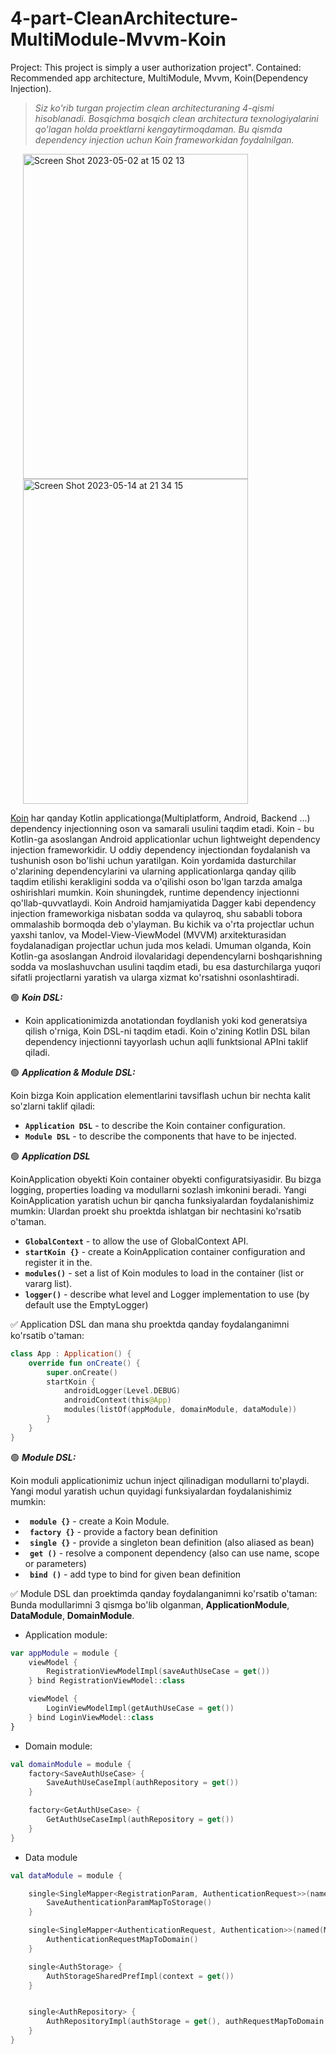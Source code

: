# 4-part-CleanArchitecture-MultiModule-Mvvm-Koin
Project: This project is simply a user authorization project". Contained: Recommended app architecture, MultiModule, Mvvm, Koin(Dependency Injection).

> *Siz ko'rib turgan projectim clean architecturaning 4-qismi hisoblanadi. Bosqichma bosqich clean architectura texnologiyalarini qo'lagan holda proektlarni kengaytirmoqdaman. Bu qismda dependency injection uchun Koin frameworkidan foydalnilgan.*

<img width="360" height="520" hspace="20" alt="Screen Shot 2023-05-02 at 15 02 13" src="https://user-images.githubusercontent.com/77477995/235638281-48b4323e-e382-4939-825a-b3659a07428b.png"> <img width="360" height="520" hspace="20" alt="Screen Shot 2023-05-14 at 21 34 15" src="https://github.com/DostonbekMaxmanazarov/4-part-CleanArchitecture-MultiModule-Mvvm-Koin/assets/77477995/b1df93ed-88d7-49c3-a495-347a14a57726">


[Koin](https://insert-koin.io/docs/setup/why) har qanday Kotlin applicationga(Multiplatform, Android, Backend ...) dependency injectionning oson va samarali usulini taqdim etadi. Koin - bu Kotlin-ga asoslangan Android applicationlar uchun lightweight dependency injection frameworkidir. U oddiy dependency injectiondan foydalanish va tushunish oson bo'lishi uchun yaratilgan. Koin yordamida dasturchilar o'zlarining dependencylarini va ularning applicationlarga qanday qilib taqdim etilishi kerakligini sodda va o'qilishi oson bo'lgan tarzda amalga oshirishlari mumkin. Koin shuningdek, runtime dependency injectionni qo'llab-quvvatlaydi.
Koin Android hamjamiyatida Dagger kabi dependency injection frameworkiga nisbatan sodda va qulayroq, shu sababli tobora ommalashib bormoqda deb o'ylayman. Bu kichik va o'rta projectlar uchun yaxshi tanlov, va Model-View-ViewModel (MVVM) arxitekturasidan foydalanadigan projectlar uchun juda mos keladi.
Umuman olganda, Koin Kotlin-ga asoslangan Android ilovalaridagi dependencylarni boshqarishning sodda va moslashuvchan usulini taqdim etadi, bu esa dasturchilarga yuqori sifatli projectlarni yaratish va ularga xizmat ko'rsatishni osonlashtiradi.

:green_circle: ***Koin DSL:***
- Koin applicationimizda anotationdan foydlanish yoki kod generatsiya qilish o'rniga, Koin DSL-ni taqdim etadi. Koin o'zining Kotlin DSL bilan dependency injectionni tayyorlash uchun aqlli funktsional APIni taklif qiladi.

:green_circle: ***Application & Module DSL:***

Koin bizga Koin application elementlarini tavsiflash uchun bir nechta kalit so'zlarni taklif qiladi:
- **```Application DSL```** - to describe the Koin container configuration.
- **```Module DSL```** - to describe the components that have to be injected.

:green_circle: ***Application DSL***

KoinApplication obyekti Koin container obyekti configuratsiyasidir. Bu bizga logging, properties loading va modullarni sozlash imkonini beradi.
Yangi KoinApplication yaratish uchun bir qancha funksiyalardan foydalanishimiz mumkin: Ulardan proekt shu proektda ishlatgan bir nechtasini ko'rsatib o'taman.
- **```GlobalContext```** - to allow the use of GlobalContext API.
- **```startKoin {}```** - create a KoinApplication container configuration and register it in the.
- **```modules()```** - set a list of Koin modules to load in the container (list or vararg list).
- **```logger()```** - describe what level and Logger implementation to use (by default use the EmptyLogger)

:white_check_mark: Application DSL dan mana shu proektda qanday foydalanganimni ko'rsatib o'taman:
```kotlin 
class App : Application() {
    override fun onCreate() {
        super.onCreate()
        startKoin {
            androidLogger(Level.DEBUG)
            androidContext(this@App)
            modules(listOf(appModule, domainModule, dataModule))
        }
    }
}
```
:green_circle: ***Module DSL:***

Koin moduli applicationimiz uchun inject qilinadigan modullarni to'playdi. Yangi modul yaratish uchun quyidagi funksiyalardan foydalanishimiz mumkin:

- **``` module {}```** - create a Koin Module.
- **``` factory {}```** - provide a factory bean definition
- **``` single {}```** - provide a singleton bean definition (also aliased as bean)
- **``` get ()```** - resolve a component dependency (also can use name, scope or parameters)
- **``` bind ()```** - add type to bind for given bean definition

:white_check_mark: Module DSL dan proektimda qanday foydalanganimni ko'rsatib o'taman: Bunda modullarimni 3 qismga bo'lib olganman, **ApplicationModule**, **DataModule**, **DomainModule**.
- Application module:
```kotlin 
var appModule = module {
    viewModel {
        RegistrationViewModelImpl(saveAuthUseCase = get())
    } bind RegistrationViewModel::class

    viewModel {
        LoginViewModelImpl(getAuthUseCase = get())
    } bind LoginViewModel::class
}
```
- Domain module:
```kotlin
val domainModule = module {
    factory<SaveAuthUseCase> {
        SaveAuthUseCaseImpl(authRepository = get())
    }

    factory<GetAuthUseCase> {
        GetAuthUseCaseImpl(authRepository = get())
    }
}
```
- Data module
```kotlin 
val dataModule = module {

    single<SingleMapper<RegistrationParam, AuthenticationRequest>>(named(MAP_TO_STORAGE_NAMED)) {
        SaveAuthenticationParamMapToStorage()
    }

    single<SingleMapper<AuthenticationRequest, Authentication>>(named(MAP_TO_DOMAIN_NAMED)) {
        AuthenticationRequestMapToDomain()
    }

    single<AuthStorage> {
        AuthStorageSharedPrefImpl(context = get())
    }


    single<AuthRepository> {
        AuthRepositoryImpl(authStorage = get(), authRequestMapToDomain = get(qualifier = named(MAP_TO_DOMAIN_NAMED)), saveAuthParamMapToStorage = get(qualifier = named(MAP_TO_STORAGE_NAMED)))
    }
}
```



